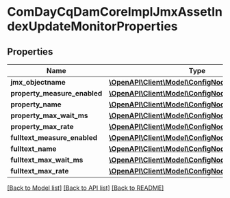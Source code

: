 # ComDayCqDamCoreImplJmxAssetIndexUpdateMonitorProperties

## Properties
Name | Type | Description | Notes
------------ | ------------- | ------------- | -------------
**jmx_objectname** | [**\OpenAPI\Client\Model\ConfigNodePropertyString**](ConfigNodePropertyString.md) |  | [optional] 
**property_measure_enabled** | [**\OpenAPI\Client\Model\ConfigNodePropertyBoolean**](ConfigNodePropertyBoolean.md) |  | [optional] 
**property_name** | [**\OpenAPI\Client\Model\ConfigNodePropertyString**](ConfigNodePropertyString.md) |  | [optional] 
**property_max_wait_ms** | [**\OpenAPI\Client\Model\ConfigNodePropertyInteger**](ConfigNodePropertyInteger.md) |  | [optional] 
**property_max_rate** | [**\OpenAPI\Client\Model\ConfigNodePropertyFloat**](ConfigNodePropertyFloat.md) |  | [optional] 
**fulltext_measure_enabled** | [**\OpenAPI\Client\Model\ConfigNodePropertyBoolean**](ConfigNodePropertyBoolean.md) |  | [optional] 
**fulltext_name** | [**\OpenAPI\Client\Model\ConfigNodePropertyString**](ConfigNodePropertyString.md) |  | [optional] 
**fulltext_max_wait_ms** | [**\OpenAPI\Client\Model\ConfigNodePropertyInteger**](ConfigNodePropertyInteger.md) |  | [optional] 
**fulltext_max_rate** | [**\OpenAPI\Client\Model\ConfigNodePropertyFloat**](ConfigNodePropertyFloat.md) |  | [optional] 

[[Back to Model list]](../README.md#documentation-for-models) [[Back to API list]](../README.md#documentation-for-api-endpoints) [[Back to README]](../README.md)



